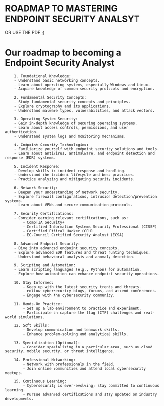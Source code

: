 # ROADMAP TO MASTERING ENDPOINT SECURITY ANALSYT


OR USE THE PDF ;)



# Our roadmap to becoming a Endpoint Security Analyst



        1. Foundational Knowledge:
        - Understand basic networking concepts.
        - Learn about operating systems, especially Windows and Linux.
        - Acquire knowledge of common security protocols and encryption.

        2. Fundamental Security Concepts:
        - Study fundamental security concepts and principles.
        - Explore cryptography and its applications.
        - Understand malware types, vulnerabilities, and attack vectors.

        3. Operating System Security:
        - Gain in-depth knowledge of securing operating systems.
        - Learn about access controls, permissions, and user authentication.
        - Understand system logs and monitoring mechanisms.

        4. Endpoint Security Technologies:
        - Familiarize yourself with endpoint security solutions and tools.
        - Learn about antivirus, antimalware, and endpoint detection and response (EDR) systems.

        5. Incident Response:
        - Develop skills in incident response and handling.
        - Understand the incident lifecycle and best practices.
        - Practice analyzing and mitigating security incidents.

        6. Network Security:
        - Deepen your understanding of network security.
        - Explore firewall configurations, intrusion detection/prevention systems.
        - Learn about VPNs and secure communication protocols.

        7. Security Certifications:
        - Consider earning relevant certifications, such as:
            - CompTIA Security+
            - Certified Information Systems Security Professional (CISSP)
            - Certified Ethical Hacker (CEH)
            - EC-Council Certified Security Analyst (ECSA)

        8. Advanced Endpoint Security:
        - Dive into advanced endpoint security concepts.
        - Explore advanced EDR features and threat hunting techniques.
        - Understand behavioral analysis and anomaly detection.

        9. Scripting and Automation:
        - Learn scripting languages (e.g., Python) for automation.
        - Explore how automation can enhance endpoint security operations.

        10. Stay Informed:
            - Keep up with the latest security trends and threats.
            - Follow cybersecurity blogs, forums, and attend conferences.
            - Engage with the cybersecurity community.

        11. Hands-On Practice:
            - Set up a lab environment to practice and experiment.
            - Participate in capture the flag (CTF) challenges and real-world simulations.

        12. Soft Skills:
            - Develop communication and teamwork skills.
            - Enhance problem-solving and analytical skills.

        13. Specialization (Optional):
            - Consider specializing in a particular area, such as cloud security, mobile security, or threat intelligence.

        14. Professional Networking:
            - Network with professionals in the field.
            - Join online communities and attend local cybersecurity meetups.

        15. Continuous Learning:
            - Cybersecurity is ever-evolving; stay committed to continuous learning.
            - Pursue advanced certifications and stay updated on industry developments.

